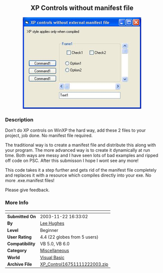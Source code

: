 ﻿<div align="center">

## XP Controls without manifest file

<img src="PIC200311221632127001.JPG">
</div>

### Description

Don’t do XP controls on WinXP the hard way, add these 2 files to your project, job done. No manifest file required.

The traditional way is to create a manifest file and distribute this along with your program. The more advanced way is to create it dynamically at run time. Both ways are messy and I have seen lots of bad examples and ripped off code on PSC. After this submisson I hope I wont see any more!

This code takes it a step further and gets rid of the manifest file completely and replaces it with a resource which compiles directly into your exe. No more .exe.manifest files!

Please give feedback.
 
### More Info
 


<span>             |<span>
---                |---
**Submitted On**   |2003-11-22 16:33:02
**By**             |[Lee Hughes](https://github.com/Planet-Source-Code/PSCIndex/blob/master/ByAuthor/lee-hughes.md)
**Level**          |Beginner
**User Rating**    |4.4 (22 globes from 5 users)
**Compatibility**  |VB 5\.0, VB 6\.0
**Category**       |[Miscellaneous](https://github.com/Planet-Source-Code/PSCIndex/blob/master/ByCategory/miscellaneous__1-1.md)
**World**          |[Visual Basic](https://github.com/Planet-Source-Code/PSCIndex/blob/master/ByWorld/visual-basic.md)
**Archive File**   |[XP\_Control16751111222003\.zip](https://github.com/Planet-Source-Code/lee-hughes-xp-controls-without-manifest-file__1-50056/archive/master.zip)








